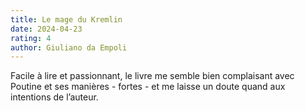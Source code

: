 ```yaml
---
title: Le mage du Kremlin
date: 2024-04-23
rating: 4
author: Giuliano da Empoli
---
```


Facile à lire et passionnant, le livre me semble bien complaisant avec Poutine et ses manières - fortes - et me laisse un doute quand aux intentions de l’auteur.   